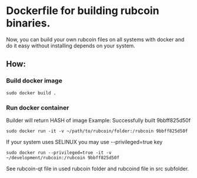# Dockerfile for building rubcoin binaries.

Now, you can build your own rubcoin files on all systems with docker and do it easy without installing depends on your system.

## How:

### Build docker image

```
sudo docker build .
```

### Run docker container

Builder will return HASH of image
Example:
Successfully built 9bbff825d50f

```
sudo docker run -it -v ~/path/to/rubcoin/folder:/rubcoin 9bbff825d50f
```

If your system uses SELINUX you may use --privileged=true key

```
sudo docker run --privileged=true -it -v ~/development/rubcoin:/rubcoin 9bbff825d50f
```

See rubcoin-qt file in used rubcoin folder and rubcoind file in src subfolder.